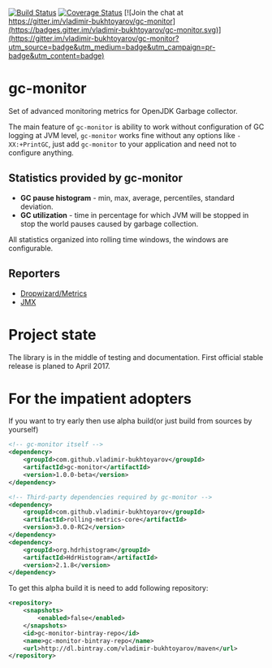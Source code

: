 [![Build Status](https://travis-ci.org/vladimir-bukhtoyarov/gc-monitor.svg?branch=master)](https://travis-ci.org/vladimir-bukhtoyarov/gc-monitor)
[![Coverage Status](https://coveralls.io/repos/github/vladimir-bukhtoyarov/gc-monitor/badge.svg?branch=master)](https://coveralls.io/github/vladimir-bukhtoyarov/gc-monitor?branch=master)
[![Join the chat at https://gitter.im/vladimir-bukhtoyarov/gc-monitor](https://badges.gitter.im/vladimir-bukhtoyarov/gc-monitor.svg)](https://gitter.im/vladimir-bukhtoyarov/gc-monitor?utm_source=badge&utm_medium=badge&utm_campaign=pr-badge&utm_content=badge)

# gc-monitor
Set of advanced monitoring metrics for OpenJDK Garbage collector.

The main feature of ```gc-monitor``` is ability to work without configuration of GC logging at JVM level, ```gc-monitor``` works fine without any options like ```-XX:+PrintGC```,
just add ```gc-monitor``` to your application and need not to configure anything.


## Statistics provided by gc-monitor
- **GC pause histogram** - min, max, average, percentiles, standard deviation.
- **GC utilization** - time in percentage for which JVM will be stopped in stop the world pauses caused by garbage collection.

All statistics organized into rolling time windows, the windows are configurable.

## Reporters
- [Dropwizard/Metrics](http://metrics.dropwizard.io/3.2.2/)
- [JMX](http://www.oracle.com/technetwork/articles/java/javamanagement-140525.html)

# Project state
The library is in the middle of testing and documentation. First official stable release is planed to April 2017.

# For the impatient adopters
If you want to try early then use alpha build(or just build from sources by yourself)
```xml
<!-- gc-monitor itself -->
<dependency>
    <groupId>com.github.vladimir-bukhtoyarov</groupId>
    <artifactId>gc-monitor</artifactId>
    <version>1.0.0-beta</version>
</dependency>

<!-- Third-party dependencies required by gc-monitor -->
<dependency>
    <groupId>com.github.vladimir-bukhtoyarov</groupId>
    <artifactId>rolling-metrics-core</artifactId>
    <version>3.0.0-RC2</version>
</dependency>
<dependency>
    <groupId>org.hdrhistogram</groupId>
    <artifactId>HdrHistogram</artifactId>
    <version>2.1.8</version>
</dependency>
```
To get this alpha build it is need to add following repository: 
```xml
<repository>
    <snapshots>
        <enabled>false</enabled>
    </snapshots>
    <id>gc-monitor-bintray-repo</id>
    <name>gc-monitor-bintray-repo</name>
    <url>http://dl.bintray.com/vladimir-bukhtoyarov/maven</url>
</repository>
```
